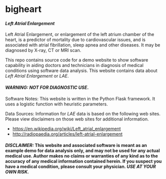 # bigheart

#### *Left Atrial Enlargement* 
Left Atrial Enlargement, or enlargement of the left atrium chamber of the heart, is a predictor of mortality due to cardiovascular issues, and is associated with atrial fibrillation, sleep apnea and other diseases.  It may be diagnosed by X-ray, CT or MRI scan.  

This repo contains source code for a demo website to show software capability in aiding doctors and technicians in diagnosis of medical conditions using software data analysis.  This website contains data about *Left Atrial Enlargement* or *LAE*.  
#### *WARNING: NOT FOR DIAGNOSTIC USE*. 

Software Notes: This website is written in the Python Flask framework. It uses a logistic function with heuristic parameters.

Data Sources: Information for *LAE* data is based on the following web sites.  Please view disclaimers on those web sites for additional information.
+ https://en.wikipedia.org/wiki/Left_atrial_enlargement
+ http://radiopaedia.org/articles/left-atrial-enlargement

#### *DISCLAIMER:* This website and associated software is meant as an example demo for data analysis only, and may not be used for any actual medical use.  Author makes no claims or warranties of any kind as to the accuracy of any medical information contained herein.  If you suspect you have a medical condition, please consult your physician.  *USE AT YOUR OWN RISK.*
